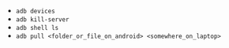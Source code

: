



- `adb devices`
- `adb kill-server`
- `adb shell ls`
- `adb pull <folder_or_file_on_android> <somewhere_on_laptop>`





